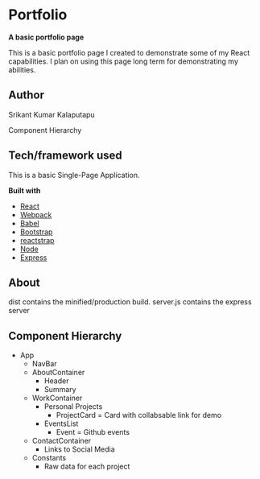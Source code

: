 # Portfolio
<b> A basic portfolio page </b>

This is a basic portfolio page I created to demonstrate some of my React capabilities. I plan on using this page long term for demonstrating my abilities.

## Author

Srikant Kumar Kalaputapu

Component Hierarchy

## Tech/framework used

This is a basic Single-Page Application.

<b>Built with</b>
- [React](https://reactjs.org/)
- [Webpack](https://webpack.js.org/)
- [Babel](https://babeljs.io/)
- [Bootstrap](https://getbootstrap.com/)
- [reactstrap](https://reactstrap.github.io/)
- [Node](https://nodejs.org/en/)
- [Express](https://expressjs.com/)

## About

dist contains the minified/production build. 
server.js contains the express server

## Component Hierarchy
- App
    - NavBar
    - AboutContainer
        - Header
        - Summary
    - WorkContainer
        - Personal Projects
            - ProjectCard = Card with collabsable link for demo
        - EventsList
            - Event = Github events
    - ContactContainer
        - Links to Social Media
    - Constants
        - Raw data for each project


